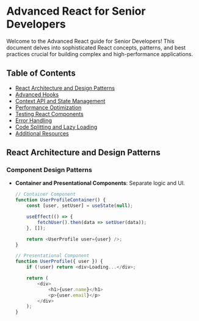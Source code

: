 # Advanced React for Senior Developers

Welcome to the Advanced React guide for Senior Developers! This document delves into sophisticated React concepts, patterns, and best practices crucial for building complex and high-performance applications.

## Table of Contents

- [React Architecture and Design Patterns](#react-architecture-and-design-patterns)
- [Advanced Hooks](#advanced-hooks)
- [Context API and State Management](#context-api-and-state-management)
- [Performance Optimization](#performance-optimization)
- [Testing React Components](#testing-react-components)
- [Error Handling](#error-handling)
- [Code Splitting and Lazy Loading](#code-splitting-and-lazy-loading)
- [Additional Resources](#additional-resources)

## React Architecture and Design Patterns

### Component Design Patterns

- **Container and Presentational Components**: Separate logic and UI.

  ```javascript
  // Container Component
  function UserProfileContainer() {
      const [user, setUser] = useState(null);

      useEffect(() => {
          fetchUser().then(data => setUser(data));
      }, []);

      return <UserProfile user={user} />;
  }

  // Presentational Component
  function UserProfile({ user }) {
      if (!user) return <div>Loading...</div>;

      return (
          <div>
              <h1>{user.name}</h1>
              <p>{user.email}</p>
          </div>
      );
  }
